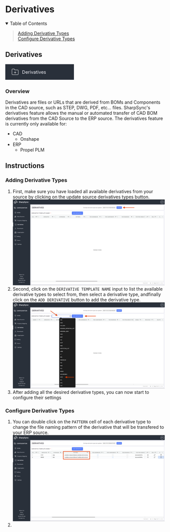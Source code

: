 # Derivatives

<details open>
<summary>Table of Contents</summary>
<blockquote>

[Adding Derivative Types](#adding-derivative-types)  
[Configure Derivative Types](#configure-derivative-types)  
</blockquote>
</details>

## Derivatives

!["Derivatives"](images/Derivatives.png)

### Overview

Derivatives are files or URLs that are derived from BOMs and Components in the CAD source, such as STEP, DWG, PDF, etc... files.
SharpSync's derivatives feature allows the manual or automated transfer of CAD BOM derivatives from the CAD Source to the ERP source.
The derivatives feature is currently only available for:
* CAD
  * Onshape
* ERP
  * Propel PLM

## Instructions

### Adding Derivative Types

1. First, make sure you have loaded all available derivatives from your source by clicking on the update source derivatives types button.
![Alt text](images/Derivatives1.png "Update Derivatives Types")
2. Second, click on the `DERIVATIVE TEMPLATE NAME` input to list the available derivative types to select from, then select a derivative type, andfinally click on the `ADD DERIVATIVE` button to add the derivative type.
![Alt text](images/Derivatives2.png "Add Derivative Type")
3. After adding all the desired derivative types, you can now start to configure their settings

### Configure Derivative Types
1. You can double click on the `PATTERN` cell of each derivative type to change the file naming pattern of the derivative that will be transfered to your ERP source.
![Alt text](images/Derivatives3.png "Configure Derivative Type Naming Pattern")
2. 



